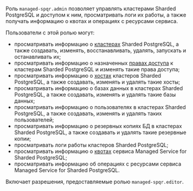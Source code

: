 Роль `managed-spqr.admin` позволяет управлять кластерами Sharded PostgreSQL и доступом к ним, просматривать логи их работы, а также получать информацию о квотах и операциях с ресурсами сервиса.

Пользователи с этой ролью могут:
* просматривать информацию о [кластерах](../../managed-spqr/concepts/index.md) Sharded PostgreSQL, а также создавать, изменять, восстанавливать, удалять, запускать и останавливать их;
* просматривать информацию о назначенных [правах доступа](../../iam/concepts/access-control/index.md) к кластерам Sharded PostgreSQL и изменять такие права доступа;
* просматривать информацию о [хостах](../../managed-spqr/concepts/instance-types.md) кластеров Sharded PostgreSQL, а также создавать, изменять и удалять такие хосты;
* просматривать информацию о базах данных в кластерах Sharded PostgreSQL, а также создавать, изменять и удалять такие базы данных;
* просматривать информацию о пользователях в кластерах Sharded PostgreSQL, а также создавать, изменять и удалять таких пользователей;
* просматривать информацию о резервных копиях БД в кластерах Sharded PostgreSQL, а также создавать и удалять такие резервные копии;
* просматривать логи работы кластеров Sharded PostgreSQL;
* просматривать информацию о [квотах](../../managed-spqr/concepts/limits.md#mspqr-quotas) сервиса Managed Service for Sharded PostgreSQL;
* просматривать информацию об операциях с ресурсами сервиса Managed Service for Sharded PostgreSQL.

Включает разрешения, предоставляемые ролью `managed-spqr.editor`.
